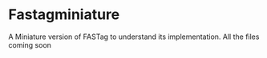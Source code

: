 # Fastagminiature
A Miniature version of FASTag to understand its implementation.
All the files coming soon

